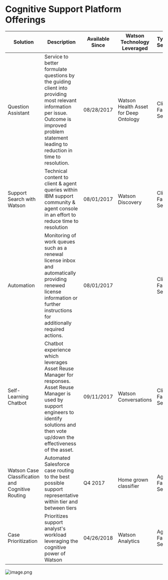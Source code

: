 # Cognitive Support Platform Offerings 

| Solution | Description | Available Since | Watson Technology Leveraged | Type of Service |
| ------------- |---------------| ------| ------|----- |
| Question Assistant | Service to better formulate questions by the guiding client into providing most relevant information per issue. Outcome is improved problem statement leading to reduction in time to resolution. | 08/28/2017 | Watson Health Asset for Deep Ontology | Client Facing Service |
| Support Search with Watson | Technical content to client & agent queries within IBM support community & agent console in an effort to reduce time to resolution | 08/01/2017 | Watson Discovery | Client Facing Service |
| Automation | Monitoring of work queues such as a renewal license inbox and automatically providing renewed license information or further instructions for additionally required actions. | 08/01/2017 |  | Client Facing Service |
| Self-Learning Chatbot | Chatbot experience which leverages Asset Reuse Manager for responses.  Asset Reuse Manager is used by support engineers to identify solutions and then vote up/down the effectiveness of the asset. | 09/11/2017 |  Watson Conversations | Client Facing Service |
| Watson Case Classification and Cognitive Routing | Automated  Salesforce case routing to the best possible support representative within tier and between tiers | Q4 2017 | Home grown classifier | Agent Facing Service |
| Case Prioritization | Prioritizes support analyst's workload leveraging the cognitive power of Watson | 04/26/2018| Watson Analytics | Agent Facing Service |



![image.png](https://zenhub.ibm.com/images/5952a9fd71aa2e2d58851b20/49eef1b1-1b8b-4099-ae84-ee2ba351ac60)
